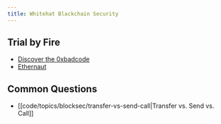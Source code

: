 ```yaml
---
title: Whitehat Blackchain Security
---
```


## Trial by Fire

- [Discover the 0xbadcode](https://medium.com/immunefi/0xbadc0de-mev-bot-hack-analysis-30b9031ff0ba)
- [Ethernaut](https://ethernaut.openzeppelin.com/)

## Common Questions

- [[code/topics/blocksec/transfer-vs-send-call|Transfer vs. Send vs. Call]]